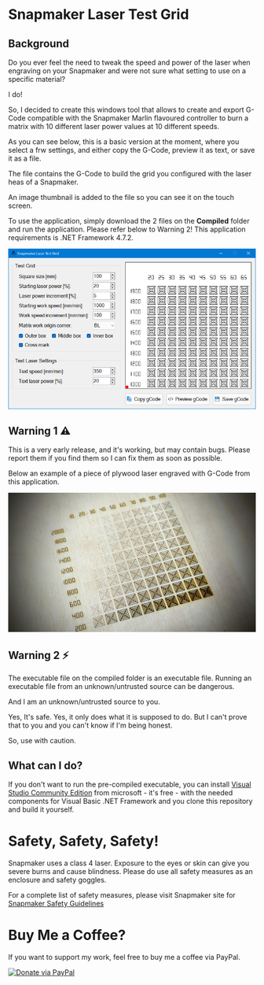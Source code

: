 
# Snapmaker Laser Test Grid

## Background

Do you ever feel the need to tweak the speed and power of the laser when engraving on your Snapmaker and were not sure what setting to use on a specific material?

I do!

So, I decided to create this windows tool that allows to create and export G-Code compatible with the Snapmaker Marlin flavoured controller to burn a matrix with 10 different laser power values at 10 different speeds.

As you can see below, this is a basic version at the moment, where you select a frw settings, and either copy the G-Code, preview it as text, or save it as a file.

The file contains the G-Code to build the grid you configured with the laser heas of a Snapmaker.

An image thumbnail is added to the file so you can see it on the touch screen.

To use the application, simply download the 2 files on the **Compiled** folder and run the application. Please refer below to Warning 2! This application requirements is .NET Framework 4.7.2.

![](/Misc/Images/01.%20Screenshot.png)

## Warning 1 :warning:

This is a very early release, and it's working, but may contain bugs. Please report them if you find them so I can fix them as soon as possible.

Below an example of a piece of plywood laser engraved with G-Code from this application.

![](/Misc/Images/02.%20Sample%20burn.jpg)

## Warning 2 :zap:

The executable file on the compiled folder is an executable file. Running an executable file from an unknown/untrusted source can be dangerous.

And I am an unknown/untrusted source to you.

Yes, It's safe. Yes, it only does what it is supposed to do. But I can't prove that to you and you can't know if I'm being honest.

So, use with caution.

## What can I do?

If you don't want to run the pre-compiled executable, you can install [Visual Studio Community Edition](https://visualstudio.microsoft.com/vs/community/) from microsoft - it's free - with the needed components for Visual Basic .NET Framework and you clone this repository and build it yourself.

# Safety, Safety, Safety!

Snapmaker uses a class 4 laser. Exposure to the eyes or skin can give you severe burns and cause blindness. Please do use all safety measures as an enclosure and safety goggles. 

For a complete list of safety measures, please visit Snapmaker site for [Snapmaker Safety Guidelines](https://support.snapmaker.com/hc/en-us/articles/4417388670871-1-Safety-Guidelines)

# Buy Me a Coffee?

If you want to support my work, feel free to buy me a coffee via PayPal.

[![Donate via PayPal](https://www.paypalobjects.com/en_US/i/btn/btn_donate_LG.gif)](https://www.paypal.com/donate/?business=A89J2W3D4GAAS&no_recurring=1&currency_code=EUR)
